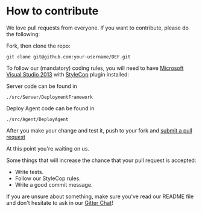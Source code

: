 # How to contribute

We love pull requests from everyone. If you want to contribute, please do the following:

Fork, then clone the repo:

    git clone git@github.com:your-username/DEF.git
	
To follow our (mandatory) coding rules, you will need to have [Microsoft Visual Studio 2013] with [StyleCop] plugin installed:

[Microsoft Visual Studio 2013]: https://www.visualstudio.com/en-us/downloads/download-visual-studio-vs.aspx

[StyleCop]: https://stylecop.codeplex.com

Server code can be found in

	./src/Server/DeploymentFramework
	
Deploy Agent code can be found in
	
	./src/Agent/DeployAgent

After you make your change and test it, push to your fork and [submit a pull request][pr]

[pr]: https://github.com/Baud-UCS/DEF/compare/

At this point you're waiting on us.

Some things that will increase the chance that your pull request is accepted:

* Write tests.
* Follow our StyleCop rules.
* Write a good commit message.

If you are unsure about something, make sure you've read our README file and don't hesitate to ask in our [Gitter Chat]!

[Gitter Chat]: https://gitter.im/Baud-UCS/DEF